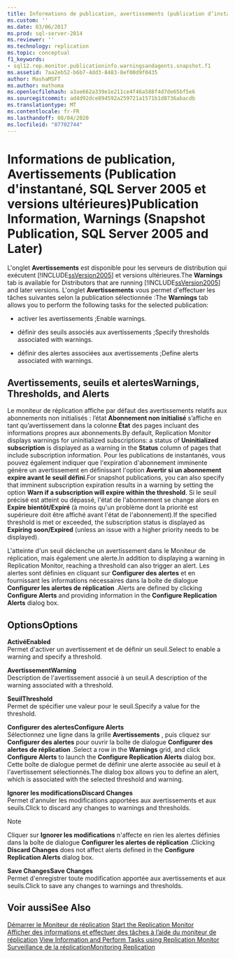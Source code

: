 ```yaml
---
title: Informations de publication, avertissements (publication d’instantané, SQL Server 2005 et versions ultérieures) | Microsoft Docs
ms.custom: ''
ms.date: 03/06/2017
ms.prod: sql-server-2014
ms.reviewer: ''
ms.technology: replication
ms.topic: conceptual
f1_keywords:
- sql12.rep.monitor.publicationinfo.warningsandagents.snapshot.f1
ms.assetid: 7aa2eb52-b6b7-4dd3-8483-8ef00d9f0435
author: MashaMSFT
ms.author: mathoma
ms.openlocfilehash: a3ae662a339e1e211ce4f46a588f4d7de65bf5e6
ms.sourcegitcommit: ad4d92dce894592a259721a1571b1d8736abacdb
ms.translationtype: MT
ms.contentlocale: fr-FR
ms.lasthandoff: 08/04/2020
ms.locfileid: "87702744"
---
```

# <a name="publication-information-warnings-snapshot-publication-sql-server-2005-and-later"></a><span data-ttu-id="a3d6e-102">Informations de publication, Avertissements (Publication d'instantané, SQL Server 2005 et versions ultérieures)</span><span class="sxs-lookup"><span data-stu-id="a3d6e-102">Publication Information, Warnings (Snapshot Publication, SQL Server 2005 and Later)</span></span>
  <span data-ttu-id="a3d6e-103">L'onglet **Avertissements** est disponible pour les serveurs de distribution qui exécutent [!INCLUDE[ssVersion2005](../../includes/ssversion2005-md.md)] et versions ultérieures.</span><span class="sxs-lookup"><span data-stu-id="a3d6e-103">The **Warnings** tab is available for Distributors that are running [!INCLUDE[ssVersion2005](../../includes/ssversion2005-md.md)] and later versions.</span></span> <span data-ttu-id="a3d6e-104">L'onglet **Avertissements** vous permet d'effectuer les tâches suivantes selon la publication sélectionnée :</span><span class="sxs-lookup"><span data-stu-id="a3d6e-104">The **Warnings** tab allows you to perform the following tasks for the selected publication:</span></span>  
  
-   <span data-ttu-id="a3d6e-105">activer les avertissements ;</span><span class="sxs-lookup"><span data-stu-id="a3d6e-105">Enable warnings.</span></span>  
  
-   <span data-ttu-id="a3d6e-106">définir des seuils associés aux avertissements ;</span><span class="sxs-lookup"><span data-stu-id="a3d6e-106">Specify thresholds associated with warnings.</span></span>  
  
-   <span data-ttu-id="a3d6e-107">définir des alertes associées aux avertissements ;</span><span class="sxs-lookup"><span data-stu-id="a3d6e-107">Define alerts associated with warnings.</span></span>  
  
## <a name="warnings-thresholds-and-alerts"></a><span data-ttu-id="a3d6e-108">Avertissements, seuils et alertes</span><span class="sxs-lookup"><span data-stu-id="a3d6e-108">Warnings, Thresholds, and Alerts</span></span>  
 <span data-ttu-id="a3d6e-109">Le moniteur de réplication affiche par défaut des avertissements relatifs aux abonnements non initialisés : l’état **Abonnement non initialisé** s’affiche en tant qu’avertissement dans la colonne **État** des pages incluant des informations propres aux abonnements.</span><span class="sxs-lookup"><span data-stu-id="a3d6e-109">By default, Replication Monitor displays warnings for uninitialized subscriptions: a status of **Uninitialized subscription** is displayed as a warning in the **Status** column of pages that include subscription information.</span></span> <span data-ttu-id="a3d6e-110">Pour les publications de instantanés, vous pouvez également indiquer que l'expiration d'abonnement imminente génère un avertissement en définissant l'option **Avertir si un abonnement expire avant le seuil défini**.</span><span class="sxs-lookup"><span data-stu-id="a3d6e-110">For snapshot publications, you can also specify that imminent subscription expiration results in a warning by setting the option **Warn if a subscription will expire within the threshold**.</span></span> <span data-ttu-id="a3d6e-111">Si le seuil précisé est atteint ou dépassé, l'état de l'abonnement se change alors en **Expire bientôt/Expiré** (à moins qu'un problème dont la priorité est supérieure doit être affiché avant l'état de l'abonnement).</span><span class="sxs-lookup"><span data-stu-id="a3d6e-111">If the specified threshold is met or exceeded, the subscription status is displayed as **Expiring soon/Expired** (unless an issue with a higher priority needs to be displayed).</span></span>  
  
 <span data-ttu-id="a3d6e-112">L'atteinte d'un seuil déclenche un avertissement dans le Moniteur de réplication, mais également une alerte.</span><span class="sxs-lookup"><span data-stu-id="a3d6e-112">In addition to displaying a warning in Replication Monitor, reaching a threshold can also trigger an alert.</span></span> <span data-ttu-id="a3d6e-113">Les alertes sont définies en cliquant sur **Configurer des alertes** et en fournissant les informations nécessaires dans la boîte de dialogue **Configurer les alertes de réplication** .</span><span class="sxs-lookup"><span data-stu-id="a3d6e-113">Alerts are defined by clicking **Configure Alerts** and providing information in the **Configure Replication Alerts** dialog box.</span></span>  
  
## <a name="options"></a><span data-ttu-id="a3d6e-114">Options</span><span class="sxs-lookup"><span data-stu-id="a3d6e-114">Options</span></span>  
 <span data-ttu-id="a3d6e-115">**Activé**</span><span class="sxs-lookup"><span data-stu-id="a3d6e-115">**Enabled**</span></span>  
 <span data-ttu-id="a3d6e-116">Permet d'activer un avertissement et de définir un seuil.</span><span class="sxs-lookup"><span data-stu-id="a3d6e-116">Select to enable a warning and specify a threshold.</span></span>  
  
 <span data-ttu-id="a3d6e-117">**Avertissement**</span><span class="sxs-lookup"><span data-stu-id="a3d6e-117">**Warning**</span></span>  
 <span data-ttu-id="a3d6e-118">Description de l'avertissement associé à un seuil.</span><span class="sxs-lookup"><span data-stu-id="a3d6e-118">A description of the warning associated with a threshold.</span></span>  
  
 <span data-ttu-id="a3d6e-119">**Seuil**</span><span class="sxs-lookup"><span data-stu-id="a3d6e-119">**Threshold**</span></span>  
 <span data-ttu-id="a3d6e-120">Permet de spécifier une valeur pour le seuil.</span><span class="sxs-lookup"><span data-stu-id="a3d6e-120">Specify a value for the threshold.</span></span>  
  
 <span data-ttu-id="a3d6e-121">**Configurer des alertes**</span><span class="sxs-lookup"><span data-stu-id="a3d6e-121">**Configure Alerts**</span></span>  
 <span data-ttu-id="a3d6e-122">Sélectionnez une ligne dans la grille **Avertissements** , puis cliquez sur **Configurer des alertes** pour ouvrir la boîte de dialogue **Configurer des alertes de réplication** .</span><span class="sxs-lookup"><span data-stu-id="a3d6e-122">Select a row in the **Warnings** grid, and click **Configure Alerts** to launch the **Configure Replication Alerts** dialog box.</span></span> <span data-ttu-id="a3d6e-123">Cette boîte de dialogue permet de définir une alerte associée au seuil et à l'avertissement sélectionnés.</span><span class="sxs-lookup"><span data-stu-id="a3d6e-123">The dialog box allows you to define an alert, which is associated with the selected threshold and warning.</span></span>  
  
 <span data-ttu-id="a3d6e-124">**Ignorer les modifications**</span><span class="sxs-lookup"><span data-stu-id="a3d6e-124">**Discard Changes**</span></span>  
 <span data-ttu-id="a3d6e-125">Permet d'annuler les modifications apportées aux avertissements et aux seuils.</span><span class="sxs-lookup"><span data-stu-id="a3d6e-125">Click to discard any changes to warnings and thresholds.</span></span>  
  
> [!NOTE]  
>  <span data-ttu-id="a3d6e-126">Cliquer sur **Ignorer les modifications** n'affecte en rien les alertes définies dans la boîte de dialogue **Configurer les alertes de réplication** .</span><span class="sxs-lookup"><span data-stu-id="a3d6e-126">Clicking **Discard Changes** does not affect alerts defined in the **Configure Replication Alerts** dialog box.</span></span>  
  
 <span data-ttu-id="a3d6e-127">**Save Changes**</span><span class="sxs-lookup"><span data-stu-id="a3d6e-127">**Save Changes**</span></span>  
 <span data-ttu-id="a3d6e-128">Permet d'enregistrer toute modification apportée aux avertissements et aux seuils.</span><span class="sxs-lookup"><span data-stu-id="a3d6e-128">Click to save any changes to warnings and thresholds.</span></span>  
  
## <a name="see-also"></a><span data-ttu-id="a3d6e-129">Voir aussi</span><span class="sxs-lookup"><span data-stu-id="a3d6e-129">See Also</span></span>  
 <span data-ttu-id="a3d6e-130">[Démarrer le Moniteur de réplication](monitor/start-the-replication-monitor.md) </span><span class="sxs-lookup"><span data-stu-id="a3d6e-130">[Start the Replication Monitor](monitor/start-the-replication-monitor.md) </span></span>  
 <span data-ttu-id="a3d6e-131">[Afficher des informations et effectuer des tâches à l’aide du moniteur de réplication](monitor/view-information-and-perform-tasks-replication-monitor.md) </span><span class="sxs-lookup"><span data-stu-id="a3d6e-131">[View Information and Perform Tasks using Replication Monitor](monitor/view-information-and-perform-tasks-replication-monitor.md) </span></span>  
 [<span data-ttu-id="a3d6e-132">Surveillance de la réplication</span><span class="sxs-lookup"><span data-stu-id="a3d6e-132">Monitoring Replication</span></span>](monitoring-replication.md)  
  
  
